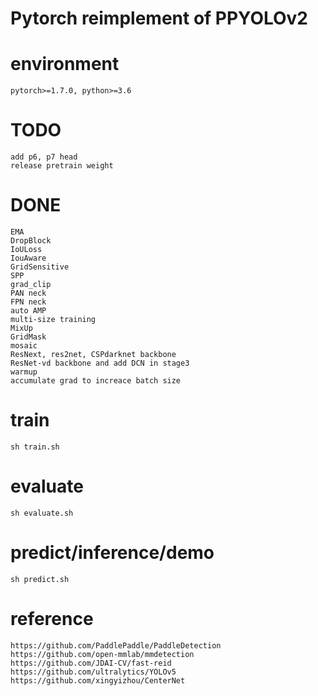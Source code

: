 # Pytorch reimplement of PPYOLOv2

# environment
    pytorch>=1.7.0, python>=3.6

# TODO
    add p6, p7 head
    release pretrain weight

# DONE
    EMA
    DropBlock
    IoULoss
    IouAware
    GridSensitive
    SPP
    grad_clip
    PAN neck
    FPN neck
    auto AMP
    multi-size training
    MixUp
    GridMask
    mosaic
    ResNext, res2net, CSPdarknet backbone
    ResNet-vd backbone and add DCN in stage3
    warmup
    accumulate grad to increace batch size

# train
    sh train.sh
    
# evaluate
    sh evaluate.sh
    
# predict/inference/demo
    sh predict.sh
   

# reference
    https://github.com/PaddlePaddle/PaddleDetection
    https://github.com/open-mmlab/mmdetection
    https://github.com/JDAI-CV/fast-reid
    https://github.com/ultralytics/YOLOv5
    https://github.com/xingyizhou/CenterNet
